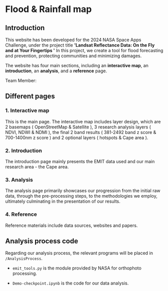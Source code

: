 # Flood & Rainfall map
## Introduction
This website has been developed for the 2024 NASA Space Apps Challenge, under the project title **'Landsat Reflectance Data: On the Fly and at Your Fingertips
'** In this project, we create a tool for flood forecasting and prevention, protecting communities and minimizing damages.

The website has four main sections, including an **interactive map**, an **introduction**, an **analysis**, and a **reference** page.

Team Member: 


## Different pages

### 1. Interactive map
This is the main page. The interactive map includes layer design, which are 2 basemaps ( OpenStreetMap & Satellite ), 3 research analysis layers ( NDVI, NDWI & NDMI ), the final 2 band results ( 381-2492 band z score & 700-1400nm z score ) and 2 optional layers ( hotspots & Cape area ).

### 2. Introduction

The introduction page mainly presents the EMIT data used and our main research area - the Cape area.

### 3. Analysis

The analysis page primarily showcases our progression from the initial raw data, through the pre-processing steps, to the methodologies we employ, ultimately culminating in the presentation of our results.

### 4. Reference

Reference materials include data sources, websites and papers.

## Analysis process code
Regarding our analysis process, the relevant programs will be placed in ```/AnalysisProcess```.

* ```emit_tools.py``` is the module provided by NASA for orthophoto processing.

* ```Demo-checkpoint.ipynb``` is the code for our data analysis.
